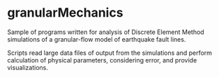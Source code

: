 # granularMechanics
Sample of programs written for analysis of Discrete Element Method simulations of a granular-flow model of earthquake fault lines.

Scripts read large data files of output from the simulations and perform calculation of physical parameters, considering error, and provide visualizations. 
